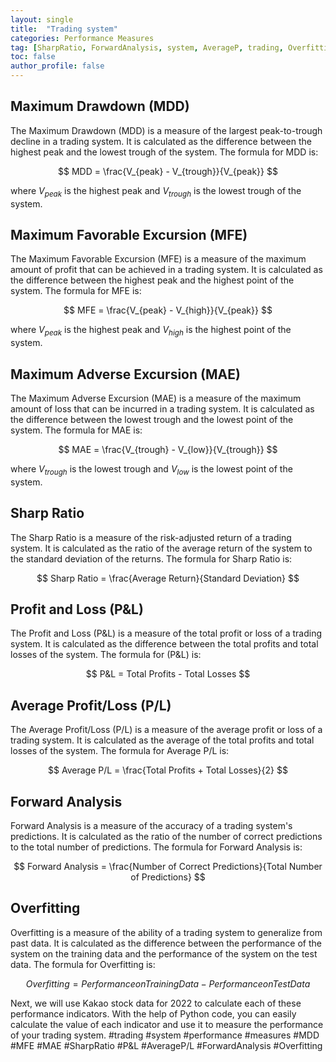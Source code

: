 ```yaml
---
layout: single
title:  "Trading system"
categories: Performance Measures
tag: [SharpRatio, ForwardAnalysis, system, AverageP, trading, Overfitting, measures, performance]
toc: false
author_profile: false
---
```

## Maximum Drawdown (MDD)
The Maximum Drawdown (MDD) is a measure of the largest peak-to-trough decline in a trading system. It is calculated as the difference between the highest peak and the lowest trough of the system. The formula for MDD is:

$$ MDD = \frac{V_{peak} - V_{trough}}{V_{peak}} $$

where $V_{peak}$ is the highest peak and $V_{trough}$ is the lowest trough of the system.

## Maximum Favorable Excursion (MFE)
The Maximum Favorable Excursion (MFE) is a measure of the maximum amount of profit that can be achieved in a trading system. It is calculated as the difference between the highest peak and the highest point of the system. The formula for MFE is:

$$ MFE = \frac{V_{peak} - V_{high}}{V_{peak}} $$

where $V_{peak}$ is the highest peak and $V_{high}$ is the highest point of the system.

## Maximum Adverse Excursion (MAE)
The Maximum Adverse Excursion (MAE) is a measure of the maximum amount of loss that can be incurred in a trading system. It is calculated as the difference between the lowest trough and the lowest point of the system. The formula for MAE is:

$$ MAE = \frac{V_{trough} - V_{low}}{V_{trough}} $$

where $V_{trough}$ is the lowest trough and $V_{low}$ is the lowest point of the system.

## Sharp Ratio
The Sharp Ratio is a measure of the risk-adjusted return of a trading system. It is calculated as the ratio of the average return of the system to the standard deviation of the returns. The formula for Sharp Ratio is:

$$ Sharp Ratio = \frac{Average Return}{Standard Deviation} $$

## Profit and Loss (P&L)
The Profit and Loss (P&L) is a measure of the total profit or loss of a trading system. It is calculated as the difference between the total profits and total losses of the system. The formula for (P&L) is:

$$ P&L = Total Profits - Total Losses $$

## Average Profit/Loss (P/L)
The Average Profit/Loss (P/L) is a measure of the average profit or loss of a trading system. It is calculated as the average of the total profits and total losses of the system. The formula for Average P/L is:

$$ Average P/L = \frac{Total Profits + Total Losses}{2} $$

## Forward Analysis
Forward Analysis is a measure of the accuracy of a trading system's predictions. It is calculated as the ratio of the number of correct predictions to the total number of predictions. The formula for Forward Analysis is:

$$ Forward Analysis = \frac{Number of Correct Predictions}{Total Number of Predictions} $$

## Overfitting
Overfitting is a measure of the ability of a trading system to generalize from past data. It is calculated as the difference between the performance of the system on the training data and the performance of the system on the test data. The formula for Overfitting is:

$$ Overfitting = Performance on Training Data - Performance on Test Data $$

Next, we will use Kakao stock data for 2022 to calculate each of these performance indicators. With the help of Python code, you can easily calculate the value of each indicator and use it to measure the performance of your trading system. #trading #system #performance #measures #MDD #MFE #MAE #SharpRatio #P&L #AverageP/L #ForwardAnalysis #Overfitting
